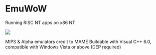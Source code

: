 # EmuWoW
 Running RISC NT apps on x86 NT 

![](https://github.com/BHTY/EmuWoW/blob/main/img/20240217-194140?raw=true)

MIPS & Alpha emulators credit to MAME 
Buildable with Visual C++ 6.0, compatible with Windows Vista or above (DEP required) 